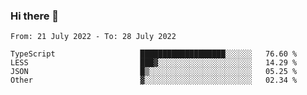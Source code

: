 ### Hi there 👋

<!--START_SECTION:waka-->

```text
From: 21 July 2022 - To: 28 July 2022

TypeScript                   ███████████████████░░░░░░   76.60 %
LESS                         ███▓░░░░░░░░░░░░░░░░░░░░░   14.29 %
JSON                         █▒░░░░░░░░░░░░░░░░░░░░░░░   05.25 %
Other                        ▓░░░░░░░░░░░░░░░░░░░░░░░░   02.34 %
```

<!--END_SECTION:waka-->

<!--
**jtaox/jtaox** is a ✨ _special_ ✨ repository because its `README.md` (this file) appears on your GitHub profile.

Here are some ideas to get you started:

- 🔭 I’m currently working on ...
- 🌱 I’m currently learning ...
- 👯 I’m looking to collaborate on ...
- 🤔 I’m looking for help with ...
- 💬 Ask me about ...
- 📫 How to reach me: ...
- 😄 Pronouns: ...
- ⚡ Fun fact: ...
-->
